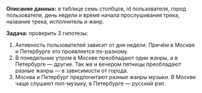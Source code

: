 **Описание данных:** в таблице семь столбцов, id пользователя, город пользователя, день недели и время начала прослушивания трека, название трека, исполнитель и жанр.

**Задача:** 
проверить 3 гипотезы:
1. Активность пользователей зависит от дня недели. Причём в Москве и Петербурге это проявляется по-разному.
2. В понедельник утром в Москве преобладают одни жанры, а в Петербурге — другие. Так же и вечером пятницы преобладают разные жанры — в зависимости от города.
3. Москва и Петербург предпочитают разные жанры музыки. В Москве чаще слушают поп-музыку, в Петербурге — русский рэп.
